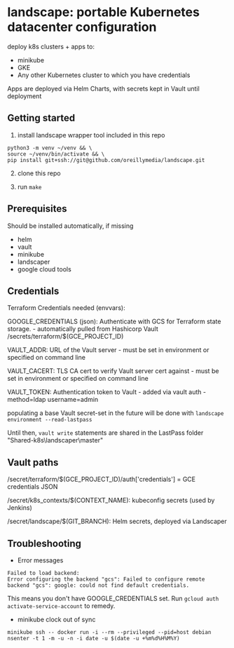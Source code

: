 # landscape: portable Kubernetes datacenter configuration
deploy k8s clusters + apps to:
- minikube
- GKE
- Any other Kubernetes cluster to which you have credentials

Apps are deployed via Helm Charts, with secrets kept in Vault until deployment

## Getting started
1. install landscape wrapper tool included in this repo
```
python3 -m venv ~/venv && \
source ~/venv/bin/activate && \
pip install git+ssh://git@github.com/oreillymedia/landscape.git

```

2. clone this repo

3. run `make`

## Prerequisites
Should be installed automatically, if missing
- helm
- vault
- minikube
- landscaper
- google cloud tools

## Credentials

Terraform Credentials needed (envvars):

 GOOGLE_CREDENTIALS (json): Authenticate with GCS for Terraform state storage.
 	- automatically pulled from Hashicorp Vault /secrets/terraform/$(GCE_PROJECT_ID)

 VAULT_ADDR: URL of the Vault server
 	- must be set in environment or specified on command line

 VAULT_CACERT: TLS CA cert to verify Vault server cert against
 	- must be set in environment or specified on command line

 VAULT_TOKEN: Authentication token to Vault
 	- added via vault auth -method=ldap username=admin

populating a base Vault secret-set in the future will be done with `landscape environment --read-lastpass`

Until then, `vault write` statements are shared in the LastPass folder "Shared-k8s\landscaper\master"

## Vault paths

/secret/terraform/$(GCE_PROJECT_ID)/auth['credentials'] = GCE credentials JSON

/secret/k8s_contexts/$(CONTEXT_NAME): kubeconfig secrets (used by Jenkins)

/secret/landscape/$(GIT_BRANCH): Helm secrets, deployed via Landscaper

## Troubleshooting

- Error messages
```
Failed to load backend:
Error configuring the backend "gcs": Failed to configure remote backend "gcs": google: could not find default credentials.
```

This means you don't have GOOGLE_CREDENTIALS set. Run `gcloud auth activate-service-account` to remedy.


- minikube clock out of sync
```
minikube ssh -- docker run -i --rm --privileged --pid=host debian nsenter -t 1 -m -u -n -i date -u $(date -u +%m%d%H%M%Y)
```
